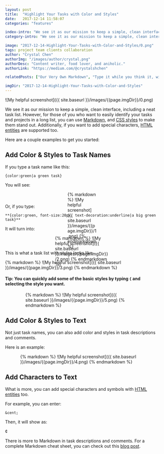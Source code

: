 ```yaml
---
layout: post
title:  "Highlight Your Tasks with Color and Styles"
date:   2017-12-14 11:58:07
categories: "features"

index-intro: "We see it as our mission to keep a simple, clean interface, including a neat task list. However, for those of you who want to easily identify your tasks and projects in a long list, you can use Markdown, and CSS styles to make them stand out..."
category-intro: "We see it as our mission to keep a simple, clean interface, including a neat task list. However, for those of you who want to easily identify..."

image: "2017-12-14-Highlight-Your-Tasks-with-Color-and-Styles/0.png"
tags: project team clients collaboration
author: "Crystal Chen"
authorImg: "/images/author/crystal.png"
authorDesc: "Content writer, food lover, and aniholic."
authorLink: "https://medium.com/@crystalshchen"

relatedPosts: ["Our Very Own Markdown", "Type it while you think it, with @, #, <> and more."]

imgDir: "2017-12-14-Highlight-Your-Tasks-with-Color-and-Styles"
---
```



![My helpful screenshot]({{ site.baseurl }}/images/{{page.imgDir}}/0.png)

We see it as our mission to keep a simple, clean interface, including a neat task list. However, for those of you who want to easily identify your tasks and projects in a long list, you can use [Markdown](https://quire.io/blog/p/Our-Very-Own-Markdown.html), and [CSS styles](https://www.w3schools.com/cssref/) to make them stand out. Additionally, if you want to add special characters, [HTML entities](https://www.w3schools.com/html/html_entities.asp) are supported too.

Here are a couple examples to get you started:

## Add Color & Styles to Task Names

If you type a task name like this:

```
{color:green|a green task}
```

You will see:

<div style="max-width: 95px; max-height: 25px; margin: 0 auto;">
{% markdown %}
![My helpful screenshot]({{ site.baseurl }}/images/{{page.imgDir}}/1.png)
{% endmarkdown %}
</div>

Or, if you type:

```
**{color:green, font-size:20px, text-decoration:underline|a big green task}**
```

It will turn into:

<div style="max-width: 177px; max-height: 34px; margin: 0 auto;">
{% markdown %}
![My helpful screenshot]({{ site.baseurl }}/images/{{page.imgDir}}/2.png)
{% endmarkdown %}
</div>

This is what a task list with styles looks like:

<div style="max-width: 600px; max-height: 252px; margin: 0 auto;">
{% markdown %}
![My helpful screenshot]({{ site.baseurl }}/images/{{page.imgDir}}/3.png)
{% endmarkdown %}
</div>

#### Tip: You can quickly add some of the basic styles by typing ```{``` and selecting the style you want.

<div style="max-width: 371px; max-height: 212px; margin: 0 auto;">
{% markdown %}
![My helpful screenshot]({{ site.baseurl }}/images/{{page.imgDir}}/5.png)
{% endmarkdown %}
</div>

## Add Color & Styles to Text

Not just task names, you can also add color and styles in task descriptions and comments.

Here is an example:

<div style="max-width: 405px; max-height: 100px; margin: 0 auto;">
{% markdown %}
![My helpful screenshot]({{ site.baseurl }}/images/{{page.imgDir}}/4.png)
{% endmarkdown %}
</div>

## Add Characters to Text

What is more, you can add special characters and symbols with [HTML entities](https://www.w3schools.com/html/html_entities.asp) too.

For example, you can enter:

```
&cent;
```

Then, it will show as:

¢

There is more to Markdown in task descriptions and comments. For a complete Markdown cheat sheet, you can check out this [blog post](https://quire.io/blog/p/Our-Very-Own-Markdown.html).

[jekyll]:      http://jekyllrb.com
[jekyll-gh]:   https://github.com/jekyll/jekyll
[jekyll-help]: https://github.com/jekyll/jekyll-help
